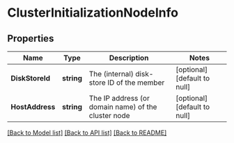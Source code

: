 # ClusterInitializationNodeInfo

## Properties
Name | Type | Description | Notes
------------ | ------------- | ------------- | -------------
**DiskStoreId** | **string** | The (internal) disk-store ID of the member | [optional] [default to null]
**HostAddress** | **string** | The IP address (or domain name) of the cluster node | [optional] [default to null]

[[Back to Model list]](../README.md#documentation-for-models) [[Back to API list]](../README.md#documentation-for-api-endpoints) [[Back to README]](../README.md)

